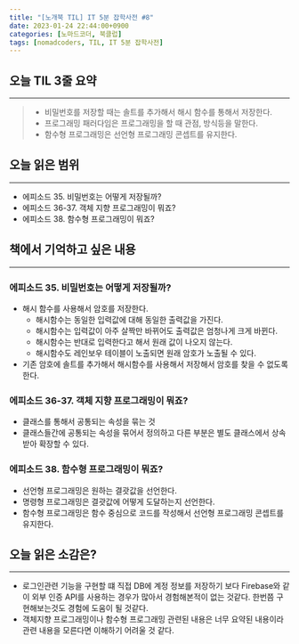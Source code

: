 ```yaml
---
title: "[노개북 TIL] IT 5분 잡학사전 #8"
date: 2023-01-24 22:44:00+0900
categories: [노마드코더, 북클럽]
tags: [nomadcoders, TIL, IT 5분 잡학사전]
---
```


## 오늘 TIL 3줄 요약

---

> - 비밀번호를 저장할 때는 솔트를 추가해서 해시 함수를 통해서 저장한다.
> - 프로그래밍 패러다임은 프로그래밍을 할 때 관점, 방식등을 말한다.
> - 함수형 프로그래밍은 선언형 프로그래밍 콘셉트를 유지한다.

## 오늘 읽은 범위

---

- 에피소드 35. 비밀번호는 어떻게 저장될까?
- 에피소드 36-37. 객체 지향 프로그래밍이 뭐죠?
- 에피소드 38. 함수형 프로그래밍이 뭐죠?

## 책에서 기억하고 싶은 내용

---

### 에피소드 35. 비밀번호는 어떻게 저장될까?

- 해시 함수를 사용해서 암호를 저장한다.
  - 해시함수는 동일한 입력값에 대해 동일한 출력값을 가진다.
  - 해시함수는 입력값이 아주 살짝만 바뀌어도 출력값은 엄청나게 크게 바뀐다.
  - 해시함수는 반대로 입력한다고 해서 원래 값이 나오지 않는다.
  - 해시함수도 레인보우 테이블이 노출되면 원래 암호가 노출될 수 있다.
- 기존 암호에 솔트를 추가해서 해시함수를 사용해서 저장해서 암호를 찾을 수 없도록 한다.

### 에피소드 36-37. 객체 지향 프로그래밍이 뭐죠?

- 클래스를 통해서 공통되는 속성을 묶는 것
- 클래스들간에 공통되는 속성을 묶어서 정의하고 다른 부분은 별도 클래스에서 상속받아 확장할 수 있다.

### 에피소드 38. 함수형 프로그래밍이 뭐죠?

- 선언형 프로그래밍은 원하는 결괏값을 선언한다.
- 명령형 프로그래밍은 결괏값에 어떻게 도달하는지 선언한다.
- 함수형 프로그래밍은 함수 중심으로 코드를 작성해서 선언형 프로그래밍 콘셉트를 유지한다.

## 오늘 읽은 소감은?

---

- 로그인관련 기능을 구현할 떄 직접 DB에 계정 정보를 저장하기 보다 Firebase와 같이 외부 인증 API를 사용하는 경우가 많아서 경험해본적이 없는 것같다. 한번쯤 구현해보는것도 경험에 도움이 될 것같다.
- 객체지향 프로그래밍이나 함수형 프로그래밍 관련된 내용은 너무 요약된 내용이라 관련 내용을 모른다면 이해하기 어려울 것 같다.
